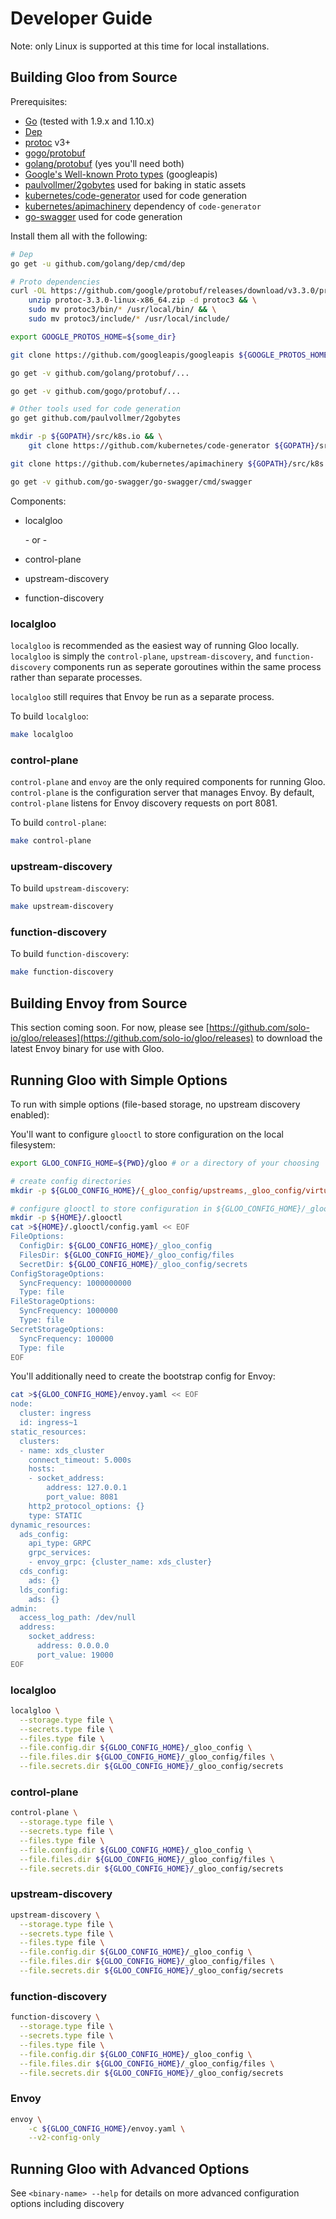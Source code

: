 # Developer Guide

Note: only Linux is supported at this time for local installations.

## Building Gloo from Source 

Prerequisites:

- [Go](https://golang.org/) (tested with 1.9.x and 1.10.x)
- [Dep](https://github.com/golang/dep)
- [protoc](https://developers.google.com/protocol-buffers/docs/proto) v3+
- [gogo/protobuf](https://github.com/gogo/protobuf)
- [golang/protobuf](https://github.com/golang/protobuf) (yes you'll need both)
- [Google's Well-known Proto types](https://github.com/googleapis/googleapis) (googleapis)
- [paulvollmer/2gobytes](https://github.com/paulvollmer/2gobytes) used for baking in static assets 
- [kubernetes/code-generator](https://github.com/kubernetes/code-generator) used for code generation 
- [kubernetes/apimachinery](https://github.com/kubernetes/apimachinery) dependency of `code-generator`
- [go-swagger](https://github.com/go-swagger/go-swagger) used for code generation

Install them all with the following:

```bash
# Dep
go get -u github.com/golang/dep/cmd/dep

# Proto dependencies
curl -OL https://github.com/google/protobuf/releases/download/v3.3.0/protoc-3.3.0-linux-x86_64.zip && \
    unzip protoc-3.3.0-linux-x86_64.zip -d protoc3 && \
    sudo mv protoc3/bin/* /usr/local/bin/ && \
    sudo mv protoc3/include/* /usr/local/include/

export GOOGLE_PROTOS_HOME=${some_dir}

git clone https://github.com/googleapis/googleapis ${GOOGLE_PROTOS_HOME}

go get -v github.com/golang/protobuf/...    

go get -v github.com/gogo/protobuf/...

# Other tools used for code generation
go get github.com/paulvollmer/2gobytes

mkdir -p ${GOPATH}/src/k8s.io && \
    git clone https://github.com/kubernetes/code-generator ${GOPATH}/src/k8s.io/code-generator

git clone https://github.com/kubernetes/apimachinery ${GOPATH}/src/k8s.io/apimachinery

go get -v github.com/go-swagger/go-swagger/cmd/swagger

```

Components:

* localgloo

  \- or -

* control-plane
* upstream-discovery
* function-discovery

### localgloo

`localgloo` is recommended as the easiest way of running Gloo locally. `localgloo` is simply the `control-plane`, 
`upstream-discovery`, and `function-discovery` components run as seperate goroutines within the same process rather than
separate processes. 

`localgloo` still requires that Envoy be run as a separate process.

To build `localgloo`:

```bash
make localgloo
```

### control-plane

`control-plane` and `envoy` are the only required components for running Gloo. `control-plane` is the configuration 
server that manages Envoy. By default, `control-plane` listens for Envoy discovery requests on port 8081. 

To build `control-plane`:

```bash
make control-plane
```

### upstream-discovery

To build `upstream-discovery`:

```bash
make upstream-discovery
```

### function-discovery

To build `function-discovery`:

```bash
make function-discovery
```

## Building Envoy from Source

This section coming soon. For now, please see [https://github.com/solo-io/gloo/releases](https://github.com/solo-io/gloo/releases) 
to download the latest Envoy binary for use with Gloo.



## Running Gloo with Simple Options

To run with simple options (file-based storage, no upstream discovery enabled):

You'll want to configure `glooctl` to store configuration on the local filesystem:

```bash
export GLOO_CONFIG_HOME=${PWD}/gloo # or a directory of your choosing

# create config directories
mkdir -p ${GLOO_CONFIG_HOME}/{_gloo_config/upstreams,_gloo_config/virtualservices,_gloo_secrets,_gloo_files}

# configure glooctl to store configuration in ${GLOO_CONFIG_HOME}/_gloo_* directories 
mkdir -p ${HOME}/.glooctl
cat >${HOME}/.glooctl/config.yaml << EOF
FileOptions:
  ConfigDir: ${GLOO_CONFIG_HOME}/_gloo_config
  FilesDir: ${GLOO_CONFIG_HOME}/_gloo_config/files
  SecretDir: ${GLOO_CONFIG_HOME}/_gloo_config/secrets
ConfigStorageOptions:
  SyncFrequency: 1000000000
  Type: file
FileStorageOptions:
  SyncFrequency: 1000000
  Type: file
SecretStorageOptions:
  SyncFrequency: 100000
  Type: file
EOF
```

You'll additionally need to create the bootstrap config for Envoy:

```bash
cat >${GLOO_CONFIG_HOME}/envoy.yaml << EOF
node:
  cluster: ingress
  id: ingress~1
static_resources:
  clusters:
  - name: xds_cluster
    connect_timeout: 5.000s
    hosts:
    - socket_address:
        address: 127.0.0.1
        port_value: 8081
    http2_protocol_options: {}
    type: STATIC
dynamic_resources:
  ads_config:
    api_type: GRPC
    grpc_services:
    - envoy_grpc: {cluster_name: xds_cluster}
  cds_config:
    ads: {}
  lds_config:
    ads: {}
admin:
  access_log_path: /dev/null
  address:
    socket_address:
      address: 0.0.0.0
      port_value: 19000
EOF

```

### localgloo

```bash
localgloo \
  --storage.type file \
  --secrets.type file \
  --files.type file \
  --file.config.dir ${GLOO_CONFIG_HOME}/_gloo_config \
  --file.files.dir ${GLOO_CONFIG_HOME}/_gloo_config/files \
  --file.secrets.dir ${GLOO_CONFIG_HOME}/_gloo_config/secrets
```

### control-plane

```bash
control-plane \
  --storage.type file \
  --secrets.type file \
  --files.type file \
  --file.config.dir ${GLOO_CONFIG_HOME}/_gloo_config \
  --file.files.dir ${GLOO_CONFIG_HOME}/_gloo_config/files \
  --file.secrets.dir ${GLOO_CONFIG_HOME}/_gloo_config/secrets
```

### upstream-discovery

```bash
upstream-discovery \
  --storage.type file \
  --secrets.type file \
  --files.type file \
  --file.config.dir ${GLOO_CONFIG_HOME}/_gloo_config \
  --file.files.dir ${GLOO_CONFIG_HOME}/_gloo_config/files \
  --file.secrets.dir ${GLOO_CONFIG_HOME}/_gloo_config/secrets
```

### function-discovery

```bash
function-discovery \
  --storage.type file \
  --secrets.type file \
  --files.type file \
  --file.config.dir ${GLOO_CONFIG_HOME}/_gloo_config \
  --file.files.dir ${GLOO_CONFIG_HOME}/_gloo_config/files \
  --file.secrets.dir ${GLOO_CONFIG_HOME}/_gloo_config/secrets
```


### Envoy

```bash
envoy \
    -c ${GLOO_CONFIG_HOME}/envoy.yaml \
    --v2-config-only
```


## Running Gloo with Advanced Options

See `<binary-name> --help` for details on more advanced configuration options including discovery



